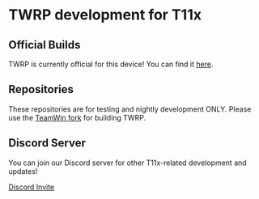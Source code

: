 # TWRP development for T11x

## Official Builds

TWRP is currently official for this device!
You can find it [here](https://twrp.me/samsung/samsunggalaxytab3lite70.html "TWRP for Samsung Galaxy Tab 3 Lite 7.0").

## Repositories

These repositories are for testing and nightly development ONLY.
Please use the [TeamWin fork](https://github.com/TeamWin/android_device_samsung_goya "TeamWin/android_device_samsung_goya") for building TWRP.

## Discord Server

You can join our Discord server for other T11x-related development and updates!

[Discord Invite](https://discord.gg/XQc6fVcARX "T110 Android Development")
